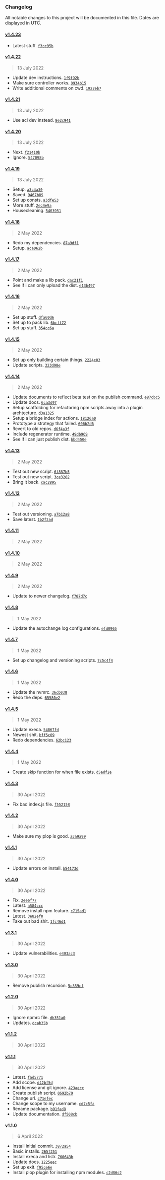 ### Changelog

All notable changes to this project will be documented in this file. Dates are displayed in UTC.

#### [v1.4.23](https://github.com/mariomui/cans/compare/v1.4.22...v1.4.23)

- Latest stuff. [`f3cc95b`](https://github.com/mariomui/cans/commit/f3cc95b1a4d56d9fd724747cb164265dfd85389e)

#### [v1.4.22](https://github.com/mariomui/cans/compare/v1.4.21...v1.4.22)

> 13 July 2022

- Update dev instructions. [`1f9f92b`](https://github.com/mariomui/cans/commit/1f9f92bc66e360ee3ccf1c5681048a3f1d431f84)
- Make sure controller works. [`0934b15`](https://github.com/mariomui/cans/commit/0934b1534ade4d2661aa640858dd2fb729d6281e)
- Write additional comments on cwd. [`1922eb7`](https://github.com/mariomui/cans/commit/1922eb76f0020129a3902773c46b462fce6cdad1)

#### [v1.4.21](https://github.com/mariomui/cans/compare/v1.4.20...v1.4.21)

> 13 July 2022

- Use acl dev instead. [`8e2c941`](https://github.com/mariomui/cans/commit/8e2c941f85c0a927ca1946f1625a0f5ec68123ac)

#### [v1.4.20](https://github.com/mariomui/cans/compare/v1.4.19...v1.4.20)

> 13 July 2022

- Next. [`f21410b`](https://github.com/mariomui/cans/commit/f21410b91792fbb61c1ec297515a078b67c926d1)
- Ignore. [`547098b`](https://github.com/mariomui/cans/commit/547098bf9f868540dfea6b5fdd8f44289bfe38c1)

#### [v1.4.19](https://github.com/mariomui/cans/compare/v1.4.18...v1.4.19)

> 13 July 2022

- Setup. [`a3c4a30`](https://github.com/mariomui/cans/commit/a3c4a3019c05a818e597e2c336518830067c14f1)
- Saved. [`9467b89`](https://github.com/mariomui/cans/commit/9467b896dc20c1d43272dcd7cccf72305a11088a)
- Set up consts. [`a3dfe53`](https://github.com/mariomui/cans/commit/a3dfe53513dc4fb23ddb881313bdf6544d078851)
- More stuff. [`2ec4e9a`](https://github.com/mariomui/cans/commit/2ec4e9ac342db0d148913723fe5181b3442864c7)
- Housecleaning. [`5403951`](https://github.com/mariomui/cans/commit/54039519f9b85752175284f070dc54e738a896e5)

#### [v1.4.18](https://github.com/mariomui/cans/compare/v1.4.17...v1.4.18)

> 2 May 2022

- Redo my dependencies. [`87a9df1`](https://github.com/mariomui/cans/commit/87a9df1a54c19830b2142138014299886e9cd0df)
- Setup. [`aca062b`](https://github.com/mariomui/cans/commit/aca062bbc31e0872863ef82a2209c9803f8609ad)

#### [v1.4.17](https://github.com/mariomui/cans/compare/v1.4.16...v1.4.17)

> 2 May 2022

- Point and make a lib pack. [`dac21f1`](https://github.com/mariomui/cans/commit/dac21f1f38a0fb784f5627158df53477d08b2c4f)
- See if i can only upload the dist. [`e13b497`](https://github.com/mariomui/cans/commit/e13b49704ac9af5caefcd17a36f6a4db370e890f)

#### [v1.4.16](https://github.com/mariomui/cans/compare/v1.4.15...v1.4.16)

> 2 May 2022

- Set up stuff. [`dfa60d6`](https://github.com/mariomui/cans/commit/dfa60d6ce343c7feabe76723159d7af551805c3f)
- Set up to pack lib. [`6bcff72`](https://github.com/mariomui/cans/commit/6bcff72a26d9f42b772fcc346be9db94cf60f0ff)
- Set up stuff. [`354cc6a`](https://github.com/mariomui/cans/commit/354cc6ab91e53298b24dd14ad5b7285390193346)

#### [v1.4.15](https://github.com/mariomui/cans/compare/v1.4.14...v1.4.15)

> 2 May 2022

- Set up only building certain things. [`2224c03`](https://github.com/mariomui/cans/commit/2224c03baddf75ebe924d8cc6669d392025731e9)
- Update scripts. [`323d98e`](https://github.com/mariomui/cans/commit/323d98ec1ba9cb6c3933d4821bb4b20a58851e9d)

#### [v1.4.14](https://github.com/mariomui/cans/compare/v1.4.13...v1.4.14)

> 2 May 2022

- Update documents to reflect beta test on the publish command. [`e87cbc5`](https://github.com/mariomui/cans/commit/e87cbc54eda5d256dc80f3dedc2cb2214e63f772)
- Update docs. [`6ca3d97`](https://github.com/mariomui/cans/commit/6ca3d97fb3d1b87278ee7531859873b82bd9312a)
- Setup scaffolding for refactoring npm scripts away into a plugin archtecture. [`d3a1325`](https://github.com/mariomui/cans/commit/d3a132522852df084beb1837120ab0bed9982880)
- Setup a bridge index for actions. [`18126a0`](https://github.com/mariomui/cans/commit/18126a00b0d2ffe70fa25ad17a5497ed2e7fb05f)
- Prototype a strategy that failed. [`606b2d6`](https://github.com/mariomui/cans/commit/606b2d6d1ddc1d6e882f289175ca1349cd4d9b41)
- Revert to old repos. [`d6f4a3f`](https://github.com/mariomui/cans/commit/d6f4a3fef6c243ec9dbc7685ddd7c659f0d76199)
- Include regenerator runtime. [`49db969`](https://github.com/mariomui/cans/commit/49db969c808b7236710d4797eef3074d8171c29e)
- See if i can just publish dist. [`bbd450e`](https://github.com/mariomui/cans/commit/bbd450ec584451a0092cedbe28ad6fd1d9006dc2)

#### [v1.4.13](https://github.com/mariomui/cans/compare/v1.4.12...v1.4.13)

> 2 May 2022

- Test out new script. [`6f887b5`](https://github.com/mariomui/cans/commit/6f887b576eb82d4fdaeda6805fa783b4a70a176d)
- Test out new script. [`3ce3282`](https://github.com/mariomui/cans/commit/3ce32826060eeda920c663c52191cd7726552fa6)
- Bring it back. [`cac2895`](https://github.com/mariomui/cans/commit/cac28950380abc15e4370cf8c2c2107214726c26)

#### [v1.4.12](https://github.com/mariomui/cans/compare/v1.4.11...v1.4.12)

> 2 May 2022

- Test out versioning. [`a7b12a8`](https://github.com/mariomui/cans/commit/a7b12a824d516777d726b88ace6f79db9c0d51b9)
- Save latest. [`1b2f2ad`](https://github.com/mariomui/cans/commit/1b2f2ad96141ec3c3d8b2d26fb54547aaea7f916)

#### [v1.4.11](https://github.com/mariomui/cans/compare/v1.4.10...v1.4.11)

> 2 May 2022

#### [v1.4.10](https://github.com/mariomui/cans/compare/v1.4.9...v1.4.10)

> 2 May 2022

#### [v1.4.9](https://github.com/mariomui/cans/compare/v1.4.8...v1.4.9)

> 2 May 2022

- Update to newer changelog. [`f787d7c`](https://github.com/mariomui/cans/commit/f787d7ca2eb52722145106c35a8bb59735cdd872)

#### [v1.4.8](https://github.com/mariomui/cans/compare/v1.4.7...v1.4.8)

> 1 May 2022

- Update the autochange log configurations. [`efd0965`](https://github.com/mariomui/cans/commit/efd0965567707c583aaa8bfb750cac44a6871520)

#### [v1.4.7](https://github.com/mariomui/cans/compare/v1.4.6...v1.4.7)

> 1 May 2022

- Set up changelog and versioning scripts. [`7c5c4f4`](https://github.com/mariomui/cans/commit/7c5c4f4b5d8fde8f34d34ff143ca6db37592a722)

#### [v1.4.6](https://github.com/mariomui/cans/compare/v1.4.5...v1.4.6)

> 1 May 2022

- Update the nvmrc. [`36cb038`](https://github.com/mariomui/cans/commit/36cb0384541a753b2ca065fe5a8d8ed020ef6cae)
- Redo the deps. [`65580e2`](https://github.com/mariomui/cans/commit/65580e23e8db3c0583867a625536e63bab941f13)

#### [v1.4.5](https://github.com/mariomui/cans/compare/v1.4.4...v1.4.5)

> 1 May 2022

- Update execa. [`54867fd`](https://github.com/mariomui/cans/commit/54867fda3ff8dcdc181b81c3305ee34f161c7c5a)
- Newest shit. [`bff5c09`](https://github.com/mariomui/cans/commit/bff5c09c4a414aaeea3318efda715b336e1e42ca)
- Redo dependencies. [`62bc123`](https://github.com/mariomui/cans/commit/62bc1235cff2fdb7e98a8372b78e400d4dbda2fa)

#### [v1.4.4](https://github.com/mariomui/cans/compare/v1.4.3...v1.4.4)

> 1 May 2022

- Create skip function for when file exists. [`d5adf2e`](https://github.com/mariomui/cans/commit/d5adf2e6a58fe33270719e22089161a2dead836e)

#### [v1.4.3](https://github.com/mariomui/cans/compare/v1.4.2...v1.4.3)

> 30 April 2022

- Fix bad index.js file. [`f552158`](https://github.com/mariomui/cans/commit/f552158debfa6e2971097ada5ea3891495cbdee5)

#### [v1.4.2](https://github.com/mariomui/cans/compare/v1.4.1...v1.4.2)

> 30 April 2022

- Make sure my plop is good. [`a3a9a99`](https://github.com/mariomui/cans/commit/a3a9a9973b68d97d693dcf4bb79fe3faf7aa4edf)

#### [v1.4.1](https://github.com/mariomui/cans/compare/v1.4.0...v1.4.1)

> 30 April 2022

- Update errors on install. [`b54173d`](https://github.com/mariomui/cans/commit/b54173d0d72dd0da4d66dbd67eeebeee85dc5be1)

#### [v1.4.0](https://github.com/mariomui/cans/compare/v1.3.1...v1.4.0)

> 30 April 2022

- Fix. [`2ee6f77`](https://github.com/mariomui/cans/commit/2ee6f77e8cb861d655dea2719fdefdc736c0ac19)
- Latest. [`a584ccc`](https://github.com/mariomui/cans/commit/a584ccc1030faf3d07e35881bddeef88a8e296f9)
- Remove install npm feature. [`c715ad1`](https://github.com/mariomui/cans/commit/c715ad15ec79e15b3ee13df97f7d1f0084dd432d)
- Latest. [`3e82ef0`](https://github.com/mariomui/cans/commit/3e82ef0e2b2edbce779c32cbdeef4e0d31afde2e)
- Take out bad shit. [`1fc46d1`](https://github.com/mariomui/cans/commit/1fc46d16f17d48d18d0577081fb8a74d338a6b65)

#### [v1.3.1](https://github.com/mariomui/cans/compare/v1.3.0...v1.3.1)

> 30 April 2022

- Update vulnerabilities. [`e403ac3`](https://github.com/mariomui/cans/commit/e403ac3992be2494b69aea1d6a15cc880d1cb1a1)

#### [v1.3.0](https://github.com/mariomui/cans/compare/v1.2.0...v1.3.0)

> 30 April 2022

- Remove publish recursion. [`5c359cf`](https://github.com/mariomui/cans/commit/5c359cf6617adf8e23b13340c72048c64f6d321f)

#### [v1.2.0](https://github.com/mariomui/cans/compare/v1.1.2...v1.2.0)

> 30 April 2022

- Ignore npmrc file. [`db351a0`](https://github.com/mariomui/cans/commit/db351a04dabd2dbee3f0193f29fdebc93d4d699f)
- Updates. [`dcab35b`](https://github.com/mariomui/cans/commit/dcab35b1a061d136a1993ff0f52bf5c03c2ab0d4)

#### [v1.1.2](https://github.com/mariomui/cans/compare/v1.1.1...v1.1.2)

> 30 April 2022

#### [v1.1.1](https://github.com/mariomui/cans/compare/v1.1.0...v1.1.1)

> 30 April 2022

- Latest. [`fad5771`](https://github.com/mariomui/cans/commit/fad57719ded336c3bfda558a72059ee9a535a25b)
- Add scope. [`d42bf5d`](https://github.com/mariomui/cans/commit/d42bf5d1dcde3c269f3e4551b8a750b2aeed260e)
- Add license and git ignore. [`423aecc`](https://github.com/mariomui/cans/commit/423aecc53f6af0eb757f2a3e6c62d621188dfe24)
- Create publish script. [`0692b70`](https://github.com/mariomui/cans/commit/0692b7034c151e572edb612a7249eba9eee0b2c9)
- Change url. [`c71efec`](https://github.com/mariomui/cans/commit/c71efec1029b68fd5e8c5baa38eac6f04860595c)
- Change scope to my username. [`cd7c5fa`](https://github.com/mariomui/cans/commit/cd7c5fab191b6c248c2edb39329600f27ff5de87)
- Rename package. [`b91fad8`](https://github.com/mariomui/cans/commit/b91fad81a4fbfa849806477f7891b03720389e17)
- Update documentation. [`df508cb`](https://github.com/mariomui/cans/commit/df508cbaa3e44feaff9b45ea50f196beb10f1fa7)

#### v1.1.0

> 6 April 2022

- Install initial commit. [`3872a54`](https://github.com/mariomui/cans/commit/3872a54ba9d3616e84f40a2f2b691228c4e990b6)
- Basic installs. [`265f251`](https://github.com/mariomui/cans/commit/265f2515a25ed71667d75d8219cc26cab22faa92)
- Install execa and listr. [`760643b`](https://github.com/mariomui/cans/commit/760643b22ff2d4af80bb78c46e7d319196c93c69)
- Update docs. [`1225eec`](https://github.com/mariomui/cans/commit/1225eecf06b73461af94d578e94ea75b4f3e3e26)
- Set up exit. [`f95ce6e`](https://github.com/mariomui/cans/commit/f95ce6e0ce0fc35fd76ca985291152bed3e5b9c3)
- Install plop plugin for installing npm modules. [`c2d86c2`](https://github.com/mariomui/cans/commit/c2d86c24433edee21bb2ba3f0584b426caf4893b)
